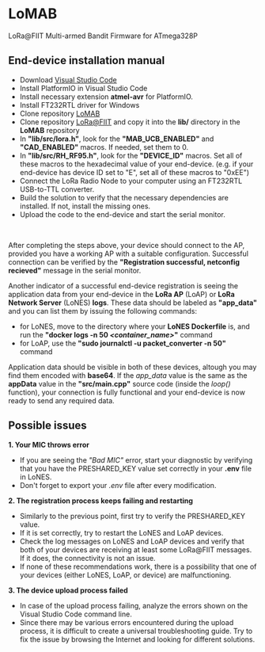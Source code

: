 # LoMAB
LoRa@FIIT Multi-armed Bandit  Firmware for ATmega328P

## End-device installation manual

- Download [Visual Studio Code](https://code.visualstudio.com/)
- Install PlatformIO in Visual Studio Code
- Install necessary extension **atmel-avr** for PlatformIO.
- Install FT232RTL driver for Windows
- Clone repository [LoMAB](https://github.com/alexandervalach/LoMAB)
- Clone repository [LoRa@FIIT](https://github.com/loraalex/LoRaFIIT.git) and copy it into the **lib/** directory in the **LoMAB** repository
- In **"lib/src/lora.h"**, look for the **"MAB_UCB_ENABLED"** and **"CAD_ENABLED"** macros. If needed, set them to 0.
- In **"lib/src/RH_RF95.h"**, look for the **"DEVICE_ID"** macros. Set all of these macros to the hexadecimal value of your end-device. (e.g. if your end-device has device ID set to "E", set all of these macros to "0xEE")
- Connect the LoRa Radio Node to your computer using an FT232RTL USB-to-TTL converter.
- Build the solution to verify that the necessary dependencies are installed. If not, install the missing ones.
- Upload the code to the end-device and start the serial monitor.

&nbsp;

After completing the steps above, your device should connect to the AP, provided you have a working AP with a suitable configuration. Successful connection can be verified by the **"Registration successful, netconfig recieved"** message in the serial monitor.

Another indicator of a successful end-device registration is seeing the application data from your end-device in the **LoRa AP** (LoAP) or **LoRa Network Server** (LoNES) **logs**. These data should be labeled as **"app_data"** and you can list them by issuing the following commands:

- for LoNES, move to the directory where your **LoNES Dockerfile** is, and run the **"docker logs -n 50 *<container_name>*"** command
- for LoAP, use the **"sudo journalctl -u packet_converter -n 50"** command

Application data should be visible in both of these devices, altough you may find them encoded with **base64**. If the *app_data* value is the same as the **appData** value in the **"src/main.cpp"** source code (inside the *loop()* function), your connection is fully functional and your end-device is now ready to send any required data.

## Possible issues

**1. Your MIC throws error**
- If you are seeing the *"Bad MIC"* error, start your diagnostic by verifying that you have the PRESHARED_KEY value set correctly in your **.env** file in LoNES.
- Don't forget to export your *.env* file after every modification.

**2. The registration process keeps failing and restarting**
- Similarly to the previous point, first try to verify the PRESHARED_KEY value.
- If it is set correctly, try to restart the LoNES and LoAP devices.
- Check the log messages on LoNES and LoAP devices and verify that both of your devices are receiving at least some LoRa@FIIT messages. If it does, the connectivity is not an issue.
- If none of these recommendations work, there is a possibility that one of your devices (either LoNES, LoAP, or device) are malfunctioning.

**3. The device upload process failed**
- In case of the upload process failing, analyze the errors shown on the Visual Studio Code command line.
- Since there may be various errors encountered during the upload process, it is difficult to create a universal troubleshooting guide. Try to fix the issue by browsing the Internet and looking for different solutions. 
